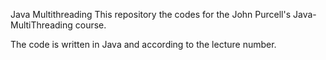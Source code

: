 Java Multithreading
This repository the codes for the John Purcell's Java-MultiThreading course.

The code is written in Java and according to the lecture number.

